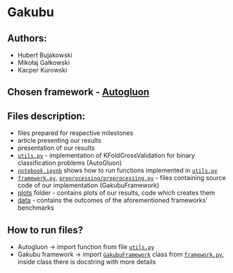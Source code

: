 # Gakubu
## Authors:
- Hubert Bujakowski
- Mikołaj Gałkowski
- Kacper Kurowski

## Chosen framework - [Autogluon](https://arxiv.org/abs/2003.06505)

## Files description:
- files prepared for respective milestones
- article presenting our results
- presentation of our results
- [`utils.py`](https://github.com/MI2-Education/2022L-WB-AutoML/blob/main/projects/Gakubu/utils.py) - implementation of KFoldCrossValidation for binary classification problems (AutoGluon)
- [`notebook.ipynb`](https://github.com/MI2-Education/2022L-WB-AutoML/blob/main/projects/Gakubu/notebook.ipynb) shows how to run functions implemented in [`utils.py`](https://github.com/MI2-Education/2022L-WB-AutoML/blob/main/projects/Gakubu/utils.py)
- [`framework.py`](https://github.com/MI2-Education/2022L-WB-AutoML/blob/main/projects/Gakubu/framework.py), [`preprocessing/preprocessing.py`](https://github.com/MI2-Education/2022L-WB-AutoML/blob/main/projects/Gakubu/preprocessing/preprocessing.py) - files containing source code of our implementation (GakubuFramework)
- [plots](https://github.com/MI2-Education/2022L-WB-AutoML/tree/main/projects/Gakubu/plots) folder - contains plots of our results, code which creates them
- [data](https://github.com/MI2-Education/2022L-WB-AutoML/tree/main/projects/Gakubu/data) - contains the outcomes of the aforementioned frameworks' benchmarks


## How to run files?
- Autogluon -> import function from file [`utils.py`](https://github.com/MI2-Education/2022L-WB-AutoML/blob/main/projects/Gakubu/utils.py)
- Gakubu framework -> import [`GakubuFramework`](https://github.com/MI2-Education/2022L-WB-AutoML/blob/42a0c6baff1a4c1a355ce1205c4123b66f70a13c/projects/Gakubu/framework.py#L22) class from [`framework.py`](https://github.com/MI2-Education/2022L-WB-AutoML/blob/main/projects/Gakubu/framework.py), inside class there is docstring with more details
